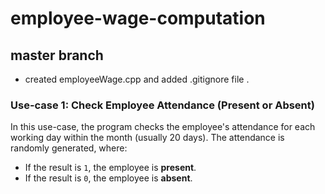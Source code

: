# employee-wage-computation

## master branch
 - created employeeWage.cpp and added .gitignore file .

 
### **Use-case 1: Check Employee Attendance (Present or Absent)**
In this use-case, the program checks the employee's attendance for each working day within the month (usually 20 days). The attendance is randomly generated, where:
- If the result is `1`, the employee is **present**.
- If the result is `0`, the employee is **absent**.
